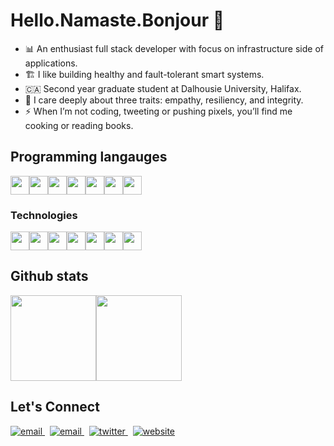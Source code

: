 # Hello.Namaste.Bonjour  👋


- 📊 An enthusiast full stack developer with focus on infrastructure side of applications. <br>
- 🏗️ I like building healthy and fault-tolerant smart systems. <br>
- 🇨🇦 Second year graduate student at Dalhousie University, Halifax. <br>
- 🔆 I care deeply about three traits: empathy, resiliency, and integrity. <br>
- ⚡  When I’m not coding, tweeting or pushing pixels, you’ll find me cooking or reading books.

## Programming langauges


<img height="30" src="https://img.shields.io/badge/-Python-000?&logo=Python"><img height="30" src="https://img.shields.io/badge/-C-000?&logo=C"><img height="30" src="https://img.shields.io/badge/-JavaScript-000?&logo=JavaScript"><img height="30" src="https://img.shields.io/badge/-Java-000?&logo=Java&logoColor=007396"><img height="30" src="https://img.shields.io/badge/-TypeScript-000?&logo=TypeScript"><img height="30" src="https://img.shields.io/badge/-C++-000?&logo=c%2b%2b&logoColor=00599C"><img height="30" src="https://img.shields.io/badge/-SQL-000?&logo=MySQL">




### Technologies

<img height="30" src="https://img.shields.io/badge/-AWS-000?&logo=Amazon-AWS&logoColor=F90"><img height="30" src="https://img.shields.io/badge/-Docker-000?&logo=Docker"><img height="30" src="https://img.shields.io/badge/-Kubernetes-000?&logo=Kubernetes"><img height="30" src="https://img.shields.io/badge/-Linux-000?&logo=Linux"><img height="30" src="https://img.shields.io/badge/-Node.js-000?&logo=node.js"><img height="30" src="https://img.shields.io/badge/-Redis-000?&logo=Redis"><img height="30" src="https://img.shields.io/badge/-Spring-000?&logo=Spring">

## Github stats

<a href="https://www.iayush.xyz/"><img height="137px" src="https://github-readme-stats.vercel.app/api?username=ayushverma8&hide_title=true&hide_border=true&show_icons=true&include_all_commits=true&count_private=true&line_height=21&text_color=000&icon_color=000&bg_color=0,ea6161,ffc64d,fffc4d,52fa5a&theme=graywhite" /><!-- wi*quL3fcV --><img height="137px" src="https://github-readme-stats.vercel.app/api/top-langs/?username=ayushverma8&hide=html&hide_title=true&hide_border=true&layout=compact&langs_count=6&exclude_repo=comp426,Redventures-Movie-Quotes&text_color=000&icon_color=fff&bg_color=0,52fa5a,4dfcff,c64dff&theme=graywhite" /></a>

## Let's Connect
<p align="left">
  <a href="mailto:ayushverma8@gmail.com">
     <img  src="https://img.shields.io/badge/email-red?style=for-the-badge&logo=gmail&logoColor=white" alt="email">
  <a/>&nbsp;
  <a href="https://www.linkedin.com/in/ayushverma8/">
     <img  src="https://img.shields.io/badge/linkedin-0A66C2?style=for-the-badge&logo=linkedin&logoColor=white" alt="email">
  <a/>&nbsp;
  <a href="https://twitter.com/ayushverma33">
     <img  src="https://img.shields.io/badge/twitter-1DA1F2?style=for-the-badge&logo=twitter&logoColor=white" alt="twitter">
  <a/>&nbsp;
  <a href="https://web.cs.dal.ca/~ayushv/">
     <img  src="https://img.shields.io/badge/website-C3897E?style=for-the-badge&logo=about.me&logoColor=white" alt="website">
  <a/>
<p/>
